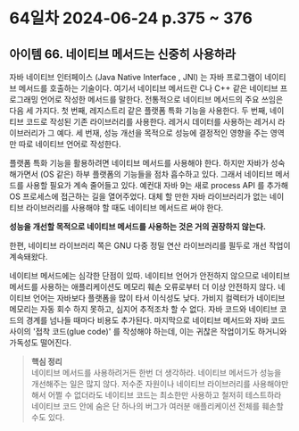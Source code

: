 # 64일차 2024-06-24 p.375 ~ 376

## 아이템 66. 네이티브 메서드는 신중히 사용하라

자바 네이티브 인터페이스 (Java Native Interface , JNI) 는 자바 프로그램이 네이티브 메서드를 호출하는 기술이다.
여기서 네이티브 메서드란 C나 C++ 같은 네이티브 프로그래밍 언어로 작성한 메서드를 말한다. 
전통적으로 네이티브 메서드의 주요 쓰임은 다음 세 가지다. 첫 번째, 레지스트리 같은 플랫폼 특화 기능을 사용한다. 
두 번째, 네이티브 코드로 작성된 기존 라이브러리를 사용한다. 레거시 데이터를 사용하는 레거시 라이브러리가 그 예다.
세 번재, 성능 개선을 목적으로 성능에 결정적인 영향을 주는 영역만 따로 네이티브 언어로 작성한다.


플랫폼 특화 기능을 활용하려면 네이티브 메서드를 사용해야 한다. 하지만 자바가 성숙해가면서 (OS 같은) 하부 플랫폼의 기능들을
점차 흡수하고 있다. 그래서 네이티브 메서드를 사용할 필요가 계속 줄어들고 있다. 예컨대 자바 9는 새로 process API 를 추가해
OS 프로세스에 접근하는 길을 열어주었다. 대체 할 만한 자바 라이브러리가 없는 네이티브 라이브러리를 사용해야 할 때도 네이티브 메서드르 써야 한다.

**성능을 개선할 목적으로 네이티브 메서드를 사용하는 것은 거의 권장하지 않는다.** 

한편, 네이티브 라이브러리 쪽은 GNU 다중 정밀 연산 라이브러리를 필두로 개선 작업이 계속돼왔다.

네이티브 메서드에는 심각한 단점이 있따. 네이티브 언어가 안전하지 않으므로 네이티브 메서드를 사용하는 애플리케이션도 메모리 훼손 오류로부터 
더 이상 안전하지 않다. 네이티브 언어는 자바보다 플랫폼을 많이 타서 이식성도 낮다. 가비지 컬렉터가 네이티브 메모리는 자동 회수 하지 못하고,
심지어 추적조차 할 수 없다. 자바 코드와 네이티브 코드의 경계를 넘나들 때마다 비용도 추가된다. 
마지막으로 네이티브 메서드와 자바 코드 사이의 '접착 코드(glue code)' 를 작성해야 하는데, 이는 귀찮은 작업이기도 하거니와 가독성도 떨어진다.

> **핵심 정리**
> <br/>
> 네이티브 메서드를 사용하려거든 한번 더 생각하라. 네이티브 메서드가 성능을 개선해주는 일은 많지 않다. 
> 저수준 자원이나 네이티브 라이브러리를 사용해야만 해서 어쩔 수 없더라도 네이티브 코드는 최소한만 사용하고 철저히 테스트하라
> 네이티브 코드 안에 숨은 단 하나의 버그가 여러분 애플리케이션 전체를 훼손할 수도 있다.



